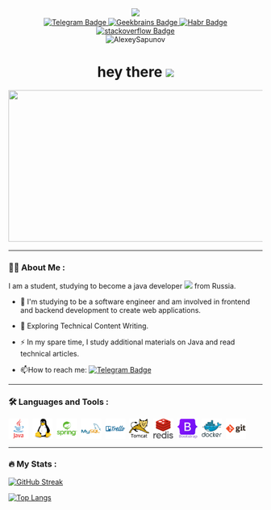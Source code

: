 <div id="header" align="center">
  <img src="https://media.giphy.com/media/M9gbBd9nbDrOTu1Mqx/giphy.gif" width="100"/>
</div>

<div id="badges" align="center">
  <a href="https://t.me/blacka8607">
    <img src="https://img.shields.io/badge/Telegram-blue?style=for-the-badge&logo=telegram&logoColor=white" alt="Telegram Badge"/>
  </a>
  <a href="https://gb.ru/users/6232121">
    <img src="https://img.shields.io/badge/Geekbrains-black?style=for-the-badge&logo=geekbrains&logoColor=white" alt="Geekbrains Badge"/>
  </a>
  <a href="https://career.habr.com/alexeysapunov">
    <img src="https://img.shields.io/badge/Habr-blue?style=for-the-badge&logo=habr&logoColor=white" alt="Habr Badge"/>
  </a>
  <a href="https://stackoverflow.com/users/20492332/alexey">
    <img src="https://img.shields.io/badge/stackoverflow-brown?style=for-the-badge&logo=stackoverflow&logoColor=white" alt="stackoverflow Badge"/>
  </a> 
</div>

<div id="badges" align="center">
  <a>
    <img src="https://komarev.com/ghpvc/?username=AlexeySapunov&style=flat-square&color=blue" alt="AlexeySapunov"/>
  </a>  
</div>

<h1 align="center">
  hey there
  <img src="https://media.giphy.com/media/hvRJCLFzcasrR4ia7z/giphy.gif" width="30px"/>
</h1>

<div align="center">
  <img src="https://media.giphy.com/media/dWesBcTLavkZuG35MI/giphy.gif" width="600" height="300"/>
</div>

---

### :man_technologist: About Me :

I am a student, studying to become a java developer <img src="https://media.giphy.com/media/WUlplcMpOCEmTGBtBW/giphy.gif" width="30"> from Russia.

- :telescope: I'm studying to be a software engineer and am involved in frontend and backend development to create web applications.

- :seedling: Exploring Technical Content Writing.

- :zap: In my spare time, I study additional materials on Java and read technical articles.

- :mailbox:How to reach me: [![Telegram Badge](https://img.shields.io/badge/-blacka8607-blue?style=flat&logo=Telegram&logoColor=white)](https://t.me/blacka8607)

---

### :hammer_and_wrench: Languages and Tools :

<div>
  <img src="https://github.com/devicons/devicon/blob/master/icons/java/java-original-wordmark.svg" title="Java" alt="Java" width="40" height="40"/>&nbsp;
  <img src="https://github.com/devicons/devicon/blob/master/icons/linux/linux-original.svg" title="Linux" alt="Linux" width="40" height="40"/>&nbsp;
  <img src="https://github.com/devicons/devicon/blob/master/icons/spring/spring-original-wordmark.svg" title="Spring" alt="Spring" width="40" height="40"/>&nbsp;
  <img src="https://github.com/devicons/devicon/blob/master/icons/mysql/mysql-original-wordmark.svg" title="Mysql" alt="Mysql" width="40" height="40"/>&nbsp;
  <img src="https://github.com/devicons/devicon/blob/master/icons/trello/trello-plain-wordmark.svg" title="Trello" alt="Trello" width="40" height="40"/>&nbsp;
  <img src="https://github.com/devicons/devicon/blob/master/icons/tomcat/tomcat-original-wordmark.svg" title="Tomcat" alt="Tomcat" width="40" height="40"/>&nbsp;
  <img src="https://github.com/devicons/devicon/blob/master/icons/redis/redis-original-wordmark.svg"  title="Redis" alt="Redis" width="40" height="40"/>&nbsp;
  <img src="https://github.com/devicons/devicon/blob/master/icons/bootstrap/bootstrap-original-wordmark.svg" title="Bootstrap" alt="Bootstrap" width="40" height="40"/>&nbsp;
  <img src="https://github.com/devicons/devicon/blob/master/icons/docker/docker-original-wordmark.svg" title="Docker" alt="Docker" width="40" height="40"/>&nbsp;
  <img src="https://github.com/devicons/devicon/blob/master/icons/git/git-original-wordmark.svg" title="Git" **alt="Git" width="40" height="40"/>
</div>

---

### :fire: My Stats :

[![GitHub Streak](http://github-readme-streak-stats.herokuapp.com?user=AlexeySapunov&theme=dark&background=000000)](https://git.io/streak-stats)

[![Top Langs](https://github-readme-stats.vercel.app/api/top-langs/?username=AlexeySapunov&layout=compact&theme=vision-friendly-dark)](https://github.com/anuraghazra/github-readme-stats)



    

